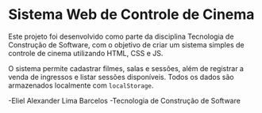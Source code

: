 # Sistema Web de Controle de Cinema

Este projeto foi desenvolvido como parte da disciplina Tecnologia de Construção de Software, com o objetivo de criar um sistema simples de controle de cinema utilizando HTML, CSS e JS.

O sistema permite cadastrar filmes, salas e sessões, além de registrar a venda de ingressos e listar sessões disponíveis. Todos os dados são armazenados localmente com `localStorage`.


-Eliel Alexander Lima Barcelos 
-Tecnologia de Construção de Software
